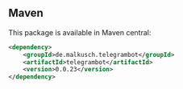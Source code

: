 ## Maven

This package is available in Maven central:
```xml maven
<dependency>
    <groupId>de.malkusch.telegrambot</groupId>
	<artifactId>telegrambot</artifactId>
	<version>0.0.23</version>
</dependency>
```
